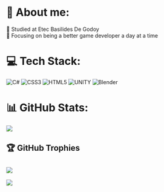 # 💫 About me:
🔭 Studied at Etec Basilides De Godoy<br>🌱 Focusing on being a better game developer a day at a time<br>


# 💻 Tech Stack:
![C#](https://img.shields.io/badge/c%23-%23239120.svg?style=for-the-badge&logo=c-sharp&logoColor=white) ![CSS3](https://img.shields.io/badge/css3-%231572B6.svg?style=for-the-badge&logo=css3&logoColor=white) ![HTML5](https://img.shields.io/badge/html5-%23E34F26.svg?style=for-the-badge&logo=html5&logoColor=white) ![UNITY](https://img.shields.io/badge/Unity-%2320232a.svg?style=for-the-badge&logo=unity&logoColor=white) ![Blender](https://img.shields.io/badge/blender-%23F5792A.svg?style=for-the-badge&logo=blender&logoColor=white)
# 📊 GitHub Stats:
![](https://github-readme-streak-stats.herokuapp.com/?user=yGabrielT&theme=dark&hide_border=false)<br/>

## 🏆 GitHub Trophies
![](https://github-profile-trophy.vercel.app/?username=yGabrielT&theme=nord&no-frame=false&no-bg=true&margin-w=4)
---

[![](https://visitcount.itsvg.in/api?id=yGabrielT&icon=0&color=12)](https://visitcount.itsvg.in)

<!-- Proudly created with GPRM ( https://gprm.itsvg.in ) -->

<!-- Proudly created with GPRM ( https://gprm.itsvg.in ) -->
